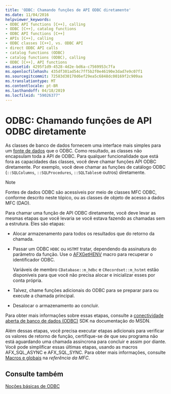 ```yaml
---
title: 'ODBC: Chamando funções de API ODBC diretamente'
ms.date: 11/04/2016
helpviewer_keywords:
- ODBC API functions [C++], calling
- ODBC [C++], catalog functions
- ODBC API functions [C++]
- APIs [C++], calling
- ODBC classes [C++], vs. ODBC API
- direct ODBC API calls
- catalog functions (ODBC)
- catalog functions (ODBC), calling
- ODBC [C++], API functions
ms.assetid: 4295f1d9-4528-4d2e-bd6a-c7569953c7fa
ms.openlocfilehash: 435df301ad54c7ff5b2f0e46190e3dad7e9c07f1
ms.sourcegitcommit: 72583d30170d6ef29ea5c6848dc00169f2c909aa
ms.translationtype: MT
ms.contentlocale: pt-BR
ms.lasthandoff: 04/18/2019
ms.locfileid: "59026377"
---
```

# <a name="odbc-calling-odbc-api-functions-directly"></a>ODBC: Chamando funções de API ODBC diretamente

As classes de banco de dados fornecem uma interface mais simples para um [fonte de dados](../../data/odbc/data-source-odbc.md) que o ODBC. Como resultado, as classes não encapsulam toda a API de ODBC. Para qualquer funcionalidade que está fora as capacidades das classes, você deve chamar funções API ODBC diretamente. Por exemplo, você deve chamar as funções de catálogo ODBC (`::SQLColumns`, `::SQLProcedures`, `::SQLTables`e outros) diretamente.

> [!NOTE]
>  Fontes de dados ODBC são acessíveis por meio de classes MFC ODBC, conforme descrito neste tópico, ou as classes de objeto de acesso a dados MFC (DAO).

Para chamar uma função de API ODBC diretamente, você deve levar as mesmas etapas que você levaria se você estava fazendo as chamadas sem a estrutura. Eles são etapas:

- Alocar armazenamento para todos os resultados que do retorno da chamada.

- Passar um ODBC `HDBC` ou `HSTMT` tratar, dependendo da assinatura do parâmetro da função. Use o [AFXGetHENV](../../mfc/reference/database-macros-and-globals.md#afxgethenv) macro para recuperar o identificador ODBC.

   Variáveis de membro `CDatabase::m_hdbc` e `CRecordset::m_hstmt` estão disponíveis para que você não precisa alocar e inicializar esses por conta própria.

- Talvez, chame funções adicionais do ODBC para se preparar para ou execute a chamada principal.

- Desalocar o armazenamento ao concluir.

Para obter mais informações sobre essas etapas, consulte a [conectividade aberta de banco de dados (ODBC)](/sql/odbc/microsoft-open-database-connectivity-odbc) SDK na documentação do MSDN.

Além dessas etapas, você precisa executar etapas adicionais para verificar os valores de retorno de função, certifique-se de que seu programa não está aguardando uma chamada assíncrona para concluir e assim por diante. Você pode simplificar essas últimas etapas, usando as macros AFX_SQL_ASYNC e AFX_SQL_SYNC. Para obter mais informações, consulte [Macros e globais](../../mfc/reference/mfc-macros-and-globals.md) na *referência da MFC*.

## <a name="see-also"></a>Consulte também

[Noções básicas de ODBC](../../data/odbc/odbc-basics.md)

